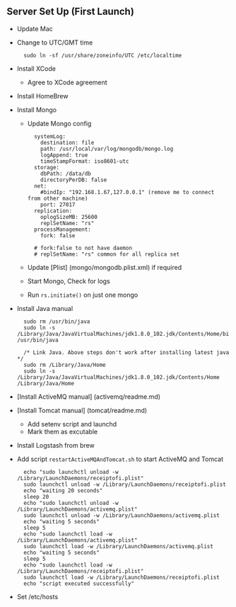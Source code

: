 ## Server Set Up (First Launch)

- Update Mac
- Change to UTC/GMT time 

        sudo ln -sf /usr/share/zoneinfo/UTC /etc/localtime
         
- Install XCode
  - Agree to XCode agreement
- Install HomeBrew
- Install Mongo
  - Update Mongo config
  
          systemLog:
            destination: file
            path: /usr/local/var/log/mongodb/mongo.log
            logAppend: true
            timeStampFormat: iso8601-utc
          storage:
            dbPath: /data/db
            directoryPerDB: false
          net:
            #bindIp: "192.168.1.67,127.0.0.1" (remove me to connect from other machine)
            port: 27017
          replication:
            oplogSizeMB: 25600
            replSetName: "rs"
          processManagement:
            fork: false 

          # fork:false to not have daemon
          # replSetName: "rs" common for all replica set
 
  - Update [Plist] (mongo/mongodb.plist.xml) if required 
  - Start Mongo, Check for logs 
  - Run `rs.initiate()` on just one mongo
- Install Java manual

        sudo rm /usr/bin/java
        sudo ln -s /Library/Java/JavaVirtualMachines/jdk1.8.0_102.jdk/Contents/Home/bin/java /usr/bin/java
        
        /* Link Java. Above steps don't work after installing latest java */
        sudo rm /Library/Java/Home
        sudo ln -s /Library/Java/JavaVirtualMachines/jdk1.8.0_102.jdk/Contents/Home /Library/Java/Home

- [Install ActiveMQ manual] (activemq/readme.md)
- [Install Tomcat manual] (tomcat/readme.md)
  - Add setenv script and launchd
  - Mark them as excutable
  
- Install Logstash from brew
- Add script `restartActiveMQAndTomcat.sh` to start ActiveMQ and Tomcat

        echo "sudo launchctl unload -w /Library/LaunchDaemons/receiptofi.plist"
        sudo launchctl unload -w /Library/LaunchDaemons/receiptofi.plist
        echo "waiting 20 seconds"
        sleep 20
        echo "sudo launchctl unload -w /Library/LaunchDaemons/activemq.plist"
        sudo launchctl unload -w /Library/LaunchDaemons/activemq.plist
        echo "waiting 5 seconds"
        sleep 5
        echo "sudo launchctl load -w /Library/LaunchDaemons/activemq.plist"
        sudo launchctl load -w /Library/LaunchDaemons/activemq.plist
        echo "waiting 5 seconds"
        sleep 5
        echo "sudo launchctl load -w /Library/LaunchDaemons/receiptofi.plist"
        sudo launchctl load -w /Library/LaunchDaemons/receiptofi.plist
        echo "script executed successfully"
        
- Set /etc/hosts        
